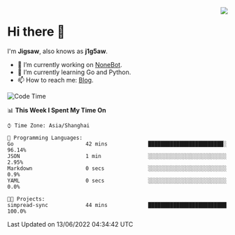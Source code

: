 <a href="#">
  <img align="right" src="https://github-readme-stats.vercel.app/api?username=j1g5awi&count_private=true&show_icons=true&title_color=80070B&text_color=B3B3B3&bg_color=212121&icon_color=80070B" />
</a>

# Hi there 👋

I'm **Jigsaw**, also knows as **j1g5aw**.

- 🔭 I’m currently working on [NoneBot](https://github.com/nonebot).
- 🌱 I’m currently learning Go and Python.
- 📫 How to reach me: [Blog](https://blog.maddestroyer.xyz/).

<!--START_SECTION:waka-->
![Code Time](http://img.shields.io/badge/Code%20Time-0%20secs-blue)

📊 **This Week I Spent My Time On** 

```text
⌚︎ Time Zone: Asia/Shanghai

💬 Programming Languages: 
Go                       42 mins             ████████████████████████░   96.14% 
JSON                     1 min               ░░░░░░░░░░░░░░░░░░░░░░░░░   2.95% 
Markdown                 0 secs              ░░░░░░░░░░░░░░░░░░░░░░░░░   0.9% 
YAML                     0 secs              ░░░░░░░░░░░░░░░░░░░░░░░░░   0.0%

🐱‍💻 Projects: 
simpread-sync            44 mins             █████████████████████████   100.0%

```


 Last Updated on 13/06/2022 04:34:42 UTC
<!--END_SECTION:waka-->
